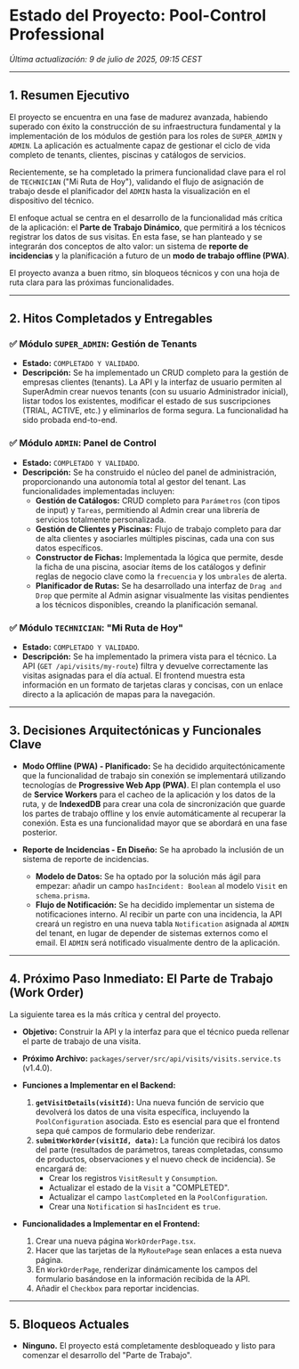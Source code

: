 # Estado del Proyecto: Pool-Control Professional

_Última actualización: 9 de julio de 2025, 09:15 CEST_

---

## 1. Resumen Ejecutivo

El proyecto se encuentra en una fase de madurez avanzada, habiendo superado con éxito la construcción de su infraestructura fundamental y la implementación de los módulos de gestión para los roles de `SUPER_ADMIN` y `ADMIN`. La aplicación es actualmente capaz de gestionar el ciclo de vida completo de tenants, clientes, piscinas y catálogos de servicios.

Recientemente, se ha completado la primera funcionalidad clave para el rol de `TECHNICIAN` ("Mi Ruta de Hoy"), validando el flujo de asignación de trabajo desde el planificador del `ADMIN` hasta la visualización en el dispositivo del técnico.

El enfoque actual se centra en el desarrollo de la funcionalidad más crítica de la aplicación: el **Parte de Trabajo Dinámico**, que permitirá a los técnicos registrar los datos de sus visitas. En esta fase, se han planteado y se integrarán dos conceptos de alto valor: un sistema de **reporte de incidencias** y la planificación a futuro de un **modo de trabajo offline (PWA)**.

El proyecto avanza a buen ritmo, sin bloqueos técnicos y con una hoja de ruta clara para las próximas funcionalidades.

---

## 2. Hitos Completados y Entregables

### ✅ Módulo `SUPER_ADMIN`: Gestión de Tenants

- **Estado:** `COMPLETADO Y VALIDADO`.
- **Descripción:** Se ha implementado un CRUD completo para la gestión de empresas clientes (tenants). La API y la interfaz de usuario permiten al SuperAdmin crear nuevos tenants (con su usuario Administrador inicial), listar todos los existentes, modificar el estado de sus suscripciones (TRIAL, ACTIVE, etc.) y eliminarlos de forma segura. La funcionalidad ha sido probada end-to-end.

### ✅ Módulo `ADMIN`: Panel de Control

- **Estado:** `COMPLETADO Y VALIDADO`.
- **Descripción:** Se ha construido el núcleo del panel de administración, proporcionando una autonomía total al gestor del tenant. Las funcionalidades implementadas incluyen:
  - **Gestión de Catálogos:** CRUD completo para `Parámetros` (con tipos de input) y `Tareas`, permitiendo al Admin crear una librería de servicios totalmente personalizada.
  - **Gestión de Clientes y Piscinas:** Flujo de trabajo completo para dar de alta clientes y asociarles múltiples piscinas, cada una con sus datos específicos.
  - **Constructor de Fichas:** Implementada la lógica que permite, desde la ficha de una piscina, asociar ítems de los catálogos y definir reglas de negocio clave como la `frecuencia` y los `umbrales` de alerta.
  - **Planificador de Rutas:** Se ha desarrollado una interfaz de `Drag and Drop` que permite al Admin asignar visualmente las visitas pendientes a los técnicos disponibles, creando la planificación semanal.

### ✅ Módulo `TECHNICIAN`: "Mi Ruta de Hoy"

- **Estado:** `COMPLETADO Y VALIDADO`.
- **Descripción:** Se ha implementado la primera vista para el técnico. La API (`GET /api/visits/my-route`) filtra y devuelve correctamente las visitas asignadas para el día actual. El frontend muestra esta información en un formato de tarjetas claras y concisas, con un enlace directo a la aplicación de mapas para la navegación.

---

## 3. Decisiones Arquitectónicas y Funcionales Clave

- **Modo Offline (PWA) - Planificado:** Se ha decidido arquitectónicamente que la funcionalidad de trabajo sin conexión se implementará utilizando tecnologías de **Progressive Web App (PWA)**. El plan contempla el uso de **Service Workers** para el cacheo de la aplicación y los datos de la ruta, y de **IndexedDB** para crear una cola de sincronización que guarde los partes de trabajo offline y los envíe automáticamente al recuperar la conexión. Esta es una funcionalidad mayor que se abordará en una fase posterior.

- **Reporte de Incidencias - En Diseño:** Se ha aprobado la inclusión de un sistema de reporte de incidencias.
  - **Modelo de Datos:** Se ha optado por la solución más ágil para empezar: añadir un campo `hasIncident: Boolean` al modelo `Visit` en `schema.prisma`.
  - **Flujo de Notificación:** Se ha decidido implementar un sistema de notificaciones interno. Al recibir un parte con una incidencia, la API creará un registro en una nueva tabla `Notification` asignada al `ADMIN` del tenant, en lugar de depender de sistemas externos como el email. El `ADMIN` será notificado visualmente dentro de la aplicación.

---

## 4. Próximo Paso Inmediato: El Parte de Trabajo (Work Order)

La siguiente tarea es la más crítica y central del proyecto.

- **Objetivo:** Construir la API y la interfaz para que el técnico pueda rellenar el parte de trabajo de una visita.
- **Próximo Archivo:** `packages/server/src/api/visits/visits.service.ts` (v1.4.0).
- **Funciones a Implementar en el Backend:**

  1.  **`getVisitDetails(visitId)`:** Una nueva función de servicio que devolverá los datos de una visita específica, incluyendo la `PoolConfiguration` asociada. Esto es esencial para que el frontend sepa qué campos de formulario debe renderizar.
  2.  **`submitWorkOrder(visitId, data)`:** La función que recibirá los datos del parte (resultados de parámetros, tareas completadas, consumo de productos, observaciones y el nuevo check de incidencia). Se encargará de:
      - Crear los registros `VisitResult` y `Consumption`.
      - Actualizar el estado de la `Visit` a "COMPLETED".
      - Actualizar el campo `lastCompleted` en la `PoolConfiguration`.
      - Crear una `Notification` si `hasIncident` es `true`.

- **Funcionalidades a Implementar en el Frontend:**
  1.  Crear una nueva página `WorkOrderPage.tsx`.
  2.  Hacer que las tarjetas de la `MyRoutePage` sean enlaces a esta nueva página.
  3.  En `WorkOrderPage`, renderizar dinámicamente los campos del formulario basándose en la información recibida de la API.
  4.  Añadir el `Checkbox` para reportar incidencias.

---

## 5. Bloqueos Actuales

- **Ninguno.** El proyecto está completamente desbloqueado y listo para comenzar el desarrollo del "Parte de Trabajo".
